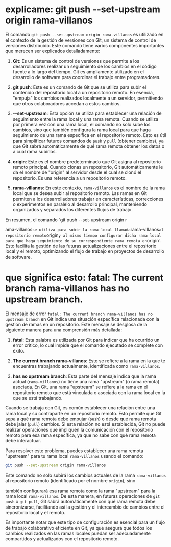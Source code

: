 # explicame: git push --set-upstream origin rama-villanos

El comando `git push --set-upstream origin rama-villanos` es utilizado en el contexto de la gestión de versiones con Git, un sistema de control de versiones distribuido. Este comando tiene varios componentes importantes que merecen ser explicados detalladamente:

1. **Git**: Es un sistema de control de versiones que permite a los desarrolladores realizar un seguimiento de los cambios en el código fuente a lo largo del tiempo. Git es ampliamente utilizado en el desarrollo de software para coordinar el trabajo entre programadores.

2. **git push**: Este es un comando de Git que se utiliza para subir el contenido del repositorio local a un repositorio remoto. En esencia, "empuja" los cambios realizados localmente a un servidor, permitiendo que otros colaboradores accedan a estos cambios.

3. **--set-upstream**: Esta opción se utiliza para establecer una relación de seguimiento entre la rama local y una rama remota. Cuando se utiliza por primera vez con una rama local, el comando no solo sube los cambios, sino que también configura la rama local para que haga seguimiento de una rama específica en el repositorio remoto. Esto es útil para simplificar futuros comandos de `push` y `pull` (obtener cambios), ya que Git sabrá automáticamente de qué rama remota obtener los datos o a cuál rama subirlos.

4. **origin**: Este es el nombre predeterminado que Git asigna al repositorio remoto principal. Cuando clonas un repositorio, Git automáticamente le da el nombre de "origin" al servidor desde el cual se clonó el repositorio. Es una referencia a un repositorio remoto.

5. **rama-villanos**: En este contexto, `rama-villanos` es el nombre de la rama local que se desea subir al repositorio remoto. Las ramas en Git permiten a los desarrolladores trabajar en características, correcciones o experimentos en paralelo al desarrollo principal, manteniendo organizados y separados los diferentes flujos de trabajo.

En resumen, el comando `git push --set-upstream origin r

ama-villanos`se utiliza para subir la rama local llamada`rama-villanos`al repositorio remoto`origin`y al mismo tiempo configurar dicha rama local para que haga seguimiento de su correspondiente rama remota en`origin`. Esto facilita la gestión de las futuras actualizaciones entre el repositorio local y el remoto, optimizando el flujo de trabajo en proyectos de desarrollo de software.

# que significa esto: fatal: The current branch rama-villanos has no upstream branch.

El mensaje de error `fatal: The current branch rama-villanos has no upstream branch` en Git indica una situación específica relacionada con la gestión de ramas en un repositorio. Este mensaje se desglosa de la siguiente manera para una comprensión más detallada:

1. **fatal**: Esta palabra es utilizada por Git para indicar que ha ocurrido un error crítico, lo cual impide que el comando ejecutado se complete con éxito.

2. **The current branch rama-villanos**: Esto se refiere a la rama en la que te encuentras trabajando actualmente, identificada como `rama-villanos`.

3. **has no upstream branch**: Esta parte del mensaje indica que la rama actual (`rama-villanos`) no tiene una rama "upstream" (o rama remota) asociada. En Git, una rama "upstream" se refiere a la rama en el repositorio remoto que está vinculada o asociada con la rama local en la que se está trabajando.

Cuando se trabaja con Git, es común establecer una relación entre una rama local y su contraparte en un repositorio remoto. Esto permite que Git sepa a qué rama remota debe empujar (`push`) o desde qué rama remota debe jalar (`pull`) cambios. Si esta relación no está establecida, Git no puede realizar operaciones que impliquen la comunicación con el repositorio remoto para esa rama específica, ya que no sabe con qué rama remota debe interactuar.

Para resolver este problema, puedes establecer una rama remota "upstream" para tu rama local `rama-villanos` usando el comando:

```bash
git push --set-upstream origin rama-villanos
```

Este comando no solo subirá los cambios actuales de la rama `rama-villanos` al repositorio remoto (identificado por el nombre `origin`), sino

también configurará esa rama remota como la rama "upstream" para la rama local `rama-villanos`. De esta manera, en futuras operaciones de `git push` o `git pull`, Git sabrá automáticamente con qué rama remota debe sincronizarse, facilitando así la gestión y el intercambio de cambios entre el repositorio local y el remoto.

Es importante notar que este tipo de configuración es esencial para un flujo de trabajo colaborativo eficiente en Git, ya que asegura que todos los cambios realizados en las ramas locales puedan ser adecuadamente compartidos y actualizados con el repositorio remoto.
